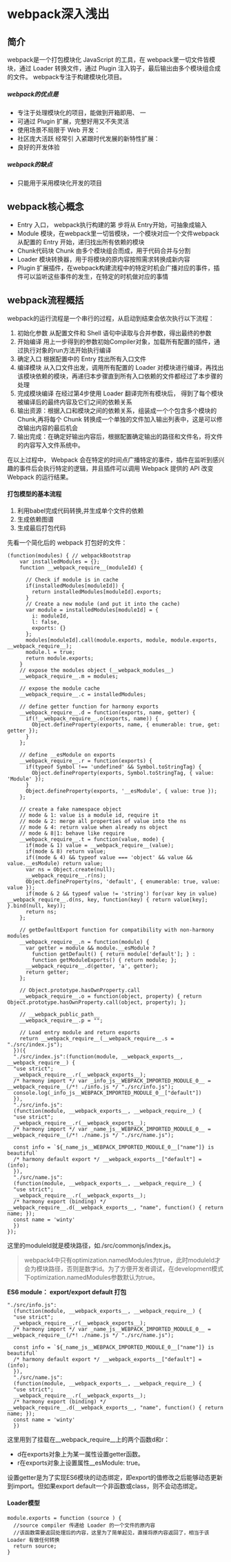 # webpack深入浅出

## 简介
webpack是一个打包模块化 JavaScript 的工具，在 webpack里一切文件皆模块，通过 Loader 转换文件，通过 Plugin 注入钩子，最后输出由多个模块组合成的文件。 webpack专注于构建模块化项目。
##### webpack的优点是
+ 专注于处理模块化的项目，能做到开箱即用、 一
+ 可通过 Plugin 扩展，完整好用又不失灵活
+ 使用场景不局限于 Web 开发：
+ 社区庞大活跃 经常引 入紧跟时代发展的新特性扩展：
+  良好的开发体验
##### webpack的缺点
+ 只能用于采用模块化开发的项目
## webpack核心概念
+ Entry 入口， webpack执行构建的第 步将从 Entry开始，可抽象成输入
+ Module 模块，在webpack里一切皆模块，一个模块对应一个文件webpack从配置的 Entry 开始，递归找出所有依赖的模块
+ Chunk代码块 Chunk 由多个模块组合而成，用于代码合并与分割
+ Loader 模块转换器，用于将模块的原内容按照需求转换成新内容
+ Plugin 扩展插件，在webpack构建流程中的特定时机会广播对应的事件，插件可以监听这些事件的发生，在特定的时机做对应的事情
## webpack流程概括
  webpack的运行流程是一个串行的过程，从启动到结束会依次执行以下流程：
1. 初始化参数 从配置文件和 Shell 语句中读取与合并参数，得出最终的参数
2. 开始编译 用上一步得到的参数初始Compiler对象，加载所有配置的插件，通
过执行对象的run方法开始执行编译
3. 确定入口 根据配置中的 Entry 找出所有入口文件
4. 编译模块 从入口文件出发，调用所有配置的 Loader 对模块进行编译，再找出该模块依赖的模块，再递归本步骤直到所有入口依赖的文件都经过了本步骤的处理
5. 完成模块编译 在经过第4步使用 Loader 翻译完所有模块后， 得到了每个模块被编译后的最终内容及它们之间的依赖关系
6. 输出资源：根据入口和模块之间的依赖关系，组装成一个个包含多个模块的 Chunk,再将每个 Chunk 转换成一个单独的文件加入输出列表中，这是可以修改输出内容的最后机会
7. 输出完成：在确定好输出内容后，根据配置确定输出的路径和文件名，将文件的内容写入文件系统中。

在以上过程中， Webpack 会在特定的时间点广播特定的事件，插件在监听到感兴趣的事件后会执行特定的逻辑，井且插件可以调用 Webpack 提供的 API 改变 Webpack 的运行结果。

#### 打包模型的基本流程
1. 利用babel完成代码转换,并生成单个文件的依赖
2. 生成依赖图谱
3. 生成最后打包代码

先看一个简化后的 webpack 打包好的文件：

    (function(modules) { // webpackBootstrap
        var installedModules = {};
        function __webpack_require__(moduleId) {

          // Check if module is in cache
          if(installedModules[moduleId]) {
            return installedModules[moduleId].exports;
          }
          // Create a new module (and put it into the cache)
          var module = installedModules[moduleId] = {
            i: moduleId,
            l: false,
            exports: {}
          };
          modules[moduleId].call(module.exports, module, module.exports, __webpack_require__);
          module.l = true;
          return module.exports;
        }
        // expose the modules object (__webpack_modules__)
        __webpack_require__.m = modules;

        // expose the module cache
        __webpack_require__.c = installedModules;

        // define getter function for harmony exports
        __webpack_require__.d = function(exports, name, getter) {
          if(!__webpack_require__.o(exports, name)) {
            Object.defineProperty(exports, name, { enumerable: true, get: getter });
          }
        };

        // define __esModule on exports
        __webpack_require__.r = function(exports) {
          if(typeof Symbol !== 'undefined' && Symbol.toStringTag) {
            Object.defineProperty(exports, Symbol.toStringTag, { value: 'Module' });
          }
          Object.defineProperty(exports, '__esModule', { value: true });
        };

        // create a fake namespace object
        // mode & 1: value is a module id, require it
        // mode & 2: merge all properties of value into the ns
        // mode & 4: return value when already ns object
        // mode & 8|1: behave like require
        __webpack_require__.t = function(value, mode) {
          if(mode & 1) value = __webpack_require__(value);
          if(mode & 8) return value;
          if((mode & 4) && typeof value === 'object' && value && value.__esModule) return value;
          var ns = Object.create(null);
          __webpack_require__.r(ns);
          Object.defineProperty(ns, 'default', { enumerable: true, value: value });
          if(mode & 2 && typeof value != 'string') for(var key in value) __webpack_require__.d(ns, key, function(key) { return value[key]; }.bind(null, key));
          return ns;
        };

        // getDefaultExport function for compatibility with non-harmony modules
        __webpack_require__.n = function(module) {
          var getter = module && module.__esModule ?
            function getDefault() { return module['default']; } :
            function getModuleExports() { return module; };
          __webpack_require__.d(getter, 'a', getter);
          return getter;
        };

        // Object.prototype.hasOwnProperty.call
        __webpack_require__.o = function(object, property) { return Object.prototype.hasOwnProperty.call(object, property); };

        // __webpack_public_path__
        __webpack_require__.p = "";

        // Load entry module and return exports
        return __webpack_require__(__webpack_require__.s = "./src/index.js");
      })({
      "./src/index.js":(function(module, __webpack_exports__, __webpack_require__) {
      "use strict";
      __webpack_require__.r(__webpack_exports__);
      /* harmony import */ var _info_js__WEBPACK_IMPORTED_MODULE_0__ = __webpack_require__(/*! ./info.js */ "./src/info.js");
      console.log(_info_js__WEBPACK_IMPORTED_MODULE_0__["default"])
      }),
      "./src/info.js":
      (function(module, __webpack_exports__, __webpack_require__) {
      "use strict";
      __webpack_require__.r(__webpack_exports__);
      /* harmony import */ var _name_js__WEBPACK_IMPORTED_MODULE_0__ = __webpack_require__(/*! ./name.js */ "./src/name.js");

      const info = `${_name_js__WEBPACK_IMPORTED_MODULE_0__["name"]} is beautiful`
      /* harmony default export */ __webpack_exports__["default"] = (info);
      }),
      "./src/name.js":
      (function(module, __webpack_exports__, __webpack_require__) {
      "use strict";
      __webpack_require__.r(__webpack_exports__);
      /* harmony export (binding) */ __webpack_require__.d(__webpack_exports__, "name", function() { return name; });
      const name = 'winty'
      })
    }); 

这里的moduleId就是模块路径，如./src/commonjs/index.js。

>webpack4中只有optimization.namedModules为true，此时moduleId才会为模块路径，否则是数字id。为了方便开发者调试，在development模式下optimization.namedModules参数默认为true。

**ES6 module： export/export default 打包**

    "./src/info.js":
      (function(module, __webpack_exports__, __webpack_require__) {
      "use strict";
      __webpack_require__.r(__webpack_exports__);
      /* harmony import */ var _name_js__WEBPACK_IMPORTED_MODULE_0__ = __webpack_require__(/*! ./name.js */ "./src/name.js");

      const info = `${_name_js__WEBPACK_IMPORTED_MODULE_0__["name"]} is beautiful`
      /* harmony default export */ __webpack_exports__["default"] = (info);
      }),
      "./src/name.js":
      (function(module, __webpack_exports__, __webpack_require__) {
      "use strict";
      __webpack_require__.r(__webpack_exports__);
      /* harmony export (binding) */ __webpack_require__.d(__webpack_exports__, "name", function() { return name; });
      const name = 'winty'
      })

这里用到了挂载在__webpack_require__上的两个函数d和r：

+ d在exports对象上为某一属性设置getter函数。
+ r在exports对象上设置属性__esModule: true。

设置getter是为了实现ES6模块的动态绑定，即export的值修改之后能够动态更新到import。但如果export default一个非函数或class，则不会动态绑定。

#### Loader模型

    module.exports = function (source ) { 
      //source compiler 传递给 Loader 的一个文件的原内容
      //该函数需要返回处理后的内容，这里为了简单起见，直接将原内容返回了，相当于该Loader 有做任何转换
      return source; 
    }